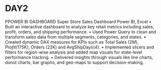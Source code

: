 # DAY2
PPOWER BI DASHBOARD
Super Store Sales Dashboard 
Power BI, Excel
• Built an interactive dashboard to analyze key retail metrics including sales, profit, orders, and shipping performance. 
• Used Power Query to clean and transform sales data from multiple segments, categories, and states. 
• Created dynamic DAX measures for KPIs such as Total Sales ($2M), Profit ($175K), Orders (22K) and AvgShipDays(4). 
• Implemented slicers and filters for region-wise analysis and added map visuals for state-level performance tracking. 
• Delivered insights through visuals like line charts, donut charts, bar graphs, and geo-maps to support decision-making. 
